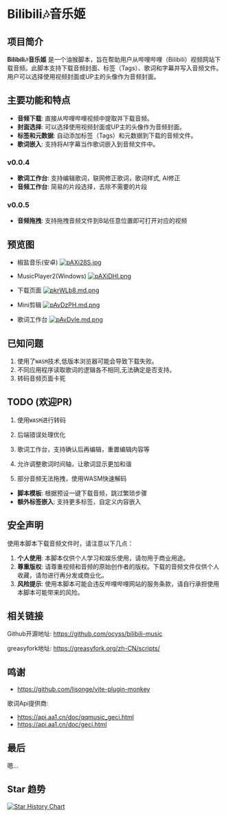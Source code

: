 # Bilibili🎶音乐姬

## 项目简介

**Bilibili🎶音乐姬** 是一个油猴脚本，旨在帮助用户从哔哩哔哩（Bilibili）视频网站下载音频。此脚本支持下载音频封面、标签（Tags）、歌词和字幕并写入音频文件。用户可以选择使用视频封面或UP主的头像作为音频封面。

## 主要功能和特点

- **音频下载**: 直接从哔哩哔哩视频中提取并下载音频。
- **封面选择**: 可以选择使用视频封面或UP主的头像作为音频封面。
- **标签和元数据**: 自动添加标签（Tags）和元数据到下载的音频文件。
- **歌词嵌入**: 支持将AI字幕当作歌词嵌入到音频文件中。

### v0.0.4

- **歌词工作台**: 支持编辑歌词，联网修正歌词，歌词样式, AI修正
- **音频工作台**: 简易的片段选择，去除不需要的片段

### v0.0.5

- **音频拖拽**: 支持拖拽音频文件到B站任意位置即可打开对应的视频

## 预览图

- 椒盐音乐(安卓)
[![pAXi28S.jpg](https://s21.ax1x.com/2024/12/21/pAXi28S.jpg)](https://imgse.com/i/pAXi28S)

- MusicPlayer2(Windows)
[![pAXiDHI.png](https://s21.ax1x.com/2024/12/21/pAXiDHI.png)](https://imgse.com/i/pAXiDHI)

- 下载页面
[![pkrWLb8.md.png](https://s21.ax1x.com/2024/06/23/pkrWLb8.md.png)](https://imgse.com/i/pkrWLb8)

- Mini剪辑
[![pAvDzPH.md.png](https://s21.ax1x.com/2024/12/27/pAvDzPH.md.png)](https://imgse.com/i/pAvDzPH)

- 歌词工作台
[![pAvDvIe.md.png](https://s21.ax1x.com/2024/12/27/pAvDvIe.md.png)](https://imgse.com/i/pAvDvIe)

## 已知问题

1. 使用了`WASM`技术,低版本浏览器可能会导致下载失败。
2. 不同应用程序读取歌词的逻辑各不相同,无法确定是否支持。
3. 转码音频页面卡死

## TODO (欢迎PR)

1. 使用`WASM`进行转码
2. 后端错误处理优化
3. 歌词工作台，支持确认后再编辑，重置编辑内容等
4. 允许调整歌词时间轴，让歌词显示更加和谐

5. 部分音频无法拖拽，使用WASM快速解码

- **脚本模板**: 根据预设一键下载音频，跳过繁琐步骤
- **额外标签嵌入**: 支持更多标签，自定义内容嵌入


## 安全声明

使用本脚本下载音频文件时，请注意以下几点：

1. **个人使用**: 本脚本仅供个人学习和娱乐使用，请勿用于商业用途。
2. **尊重版权**: 请尊重视频和音频的原始创作者的版权。下载的音频文件仅供个人收藏，请勿进行再分发或商业化。
3. **风险提示**: 使用本脚本可能会违反哔哩哔哩网站的服务条款，请自行承担使用本脚本可能带来的风险。

## 相关链接

Github开源地址: <https://github.com/ocyss/bilibili-music>

greasyfork地址: <https://greasyfork.org/zh-CN/scripts/>

## 鸣谢

- <https://github.com/lisonge/vite-plugin-monkey>

歌词Api提供商:

- <https://api.aa1.cn/doc/qqmusic_geci.html>
- <https://api.aa1.cn/doc/geci.html>

## 最后

嗯...

## Star 趋势

<a href="https://star-history.com/#ocyss/bilibili-music&Date">
 <picture>
   <source media="(prefers-color-scheme: dark)" srcset="https://api.star-history.com/svg?repos=ocyss/bilibili-music&type=Date&theme=dark" />
   <source media="(prefers-color-scheme: light)" srcset="https://api.star-history.com/svg?repos=ocyss/bilibili-music&type=Date" />
   <img alt="Star History Chart" src="https://api.star-history.com/svg?repos=ocyss/bilibili-music&type=Date" />
 </picture>
</a>